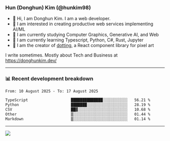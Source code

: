 ### Hun (Donghun) Kim (@hunkim98)

- 👋 Hi, I am Donghun Kim. I am a web developer. 
- 🤔 I am interested in creating productive web services implementing AI/ML
- 🔭 I am currently studying Computer Graphics, Generative AI, and Web 
- 🌱 I am currently learning Typescript, Python, C#, Rust, Jupyter
- 🎨 I am the creator of [dotting](https://github.com/hunkim98/dotting), a React component library for pixel art

I write sometimes. Mostly about Tech and Business at https://donghunkim.dev/

---
### 📊 Recent development breakdown
<!--START_SECTION:waka-->

```txt
From: 10 August 2025 - To: 17 August 2025

TypeScript                   ██████████████░░░░░░░░░░░   56.21 %
Python                       ███████░░░░░░░░░░░░░░░░░░   28.19 %
CSV                          ██▓░░░░░░░░░░░░░░░░░░░░░░   10.68 %
Other                        ▒░░░░░░░░░░░░░░░░░░░░░░░░   01.44 %
Markdown                     ▒░░░░░░░░░░░░░░░░░░░░░░░░   01.14 %
```

<!--END_SECTION:waka-->
---

<!-- <div align='center'> -->
  <img align="center" src="https://github-readme-stats.vercel.app/api?username=hunkim98&theme=dark&show_icons=true"/>
<!-- </div> -->
<!--
**hunkim98/hunkim98** is a ✨ _special_ ✨ repository because its `README.md` (this file) appears on your GitHub profile.

Here are some ideas to get you started:

- 🔭 I’m currently working on ...
- 🌱 I’m currently learning ...
- 👯 I’m looking to collaborate on ...
- 🤔 I’m looking for help with ...
- 💬 Ask me about ...
- 📫 How to reach me: ...
- 😄 Pronouns: ...
- ⚡ Fun fact: ...
-->
